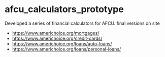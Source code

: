 # afcu_calculators_prototype
Developed a series of financial calculators for AFCU.
final versions on site
- https://www.americhoice.org/mortgages/
- https://www.americhoice.org/credit-cards/
- https://www.americhoice.org/loans/auto-loans/
- https://www.americhoice.org/loans/personal-loans/
